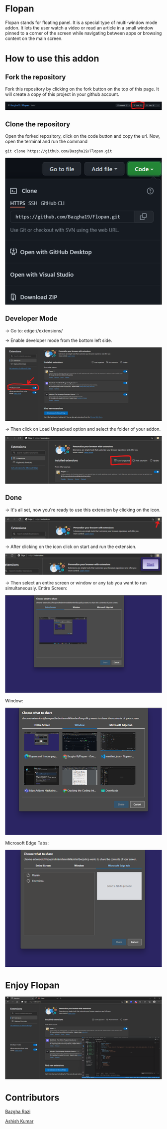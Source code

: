 # Flopan

Flopan stands for floating panel. It is a special type of multi-window mode addon. It lets the user watch a video or read an article in a small window pinned to a corner of the screen while navigating between apps or browsing content on the main screen.

# How to use this addon

## Fork the repository
Fork this repository by clicking on the fork button on the top of this page. It will create a copy of this project in your github account.

![screenshot of developer mode](https://github.com/Bazgha19/Flopan/blob/master/Example/fork.png)


## Clone the repository
Open the forked repository, click on the code button and copy the url. Now, open the terminal and run the command

```
git clone https://github.com/Bazgha19/Flopan.git
```

![screenshot of developer mode](https://github.com/Bazgha19/Flopan/blob/master/Example/clone.png)


## Developer Mode

-> Go to: edge://extensions/

-> Enable developer mode from the bottom left side.

![screenshot of developer mode](https://github.com/Bazgha19/Flopan/blob/master/Example/dm.png)


-> Then click on Load Unpacked option and select the folder of your addon.

![screenshot of developer mode](https://github.com/Bazgha19/Flopan/blob/master/Example/loadunpacked.png)


## Done

-> It's all set, now you're ready to use this extension by clicking on the icon.

![screenshot of developer mode](https://github.com/Bazgha19/Flopan/blob/master/Example/Start.png)

-> After clicking on the icon click on start and run the extension.

![screenshot of developer mode](https://github.com/Bazgha19/Flopan/blob/master/Example/startextension.png)

-> Then select an entire screen or window or any tab you want to run simultaneously.
Entire Screen:

![screenshot of developer mode](https://github.com/Bazgha19/Flopan/blob/master/Example/entire.png)

Window:

![screenshot of developer mode](https://github.com/Bazgha19/Flopan/blob/master/Example/window.png)

Microsoft Edge Tabs:

![screenshot of developer mode](https://github.com/Bazgha19/Flopan/blob/master/Example/tabs.png)


# Enjoy Flopan

![screenshot of developer mode](https://github.com/Bazgha19/Flopan/blob/master/Example/result.png)

# Contributors

[Bazgha Razi](https://github.com/Bazgha19)

[Ashish Kumar](https://github.com/Ashish2000L)


